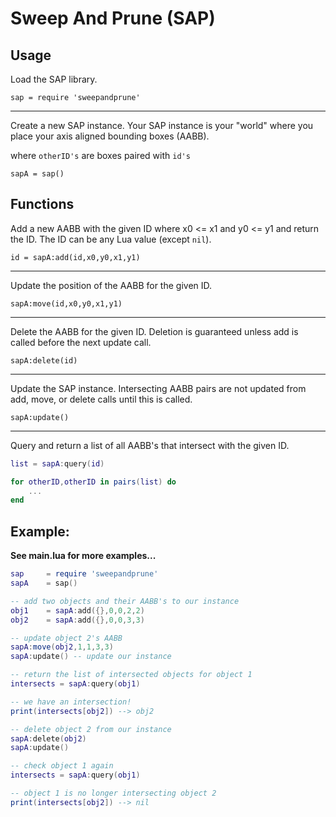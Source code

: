 # Sweep And Prune (SAP)

## Usage

Load the SAP library.

`sap = require 'sweepandprune'`

---
Create a new SAP instance. Your SAP instance is your "world" where you place your axis aligned bounding boxes (AABB).

where `otherID's` are boxes paired with `id's`

`sapA = sap()`

## Functions

Add a new AABB with the given ID where x0 <= x1 and y0 <= y1 and return the ID. The ID can be any Lua value (except `nil`).

`id = sapA:add(id,x0,y0,x1,y1)`

---
Update the position of the AABB for the given ID.

`sapA:move(id,x0,y0,x1,y1)`

---
Delete the AABB for the given ID. Deletion is guaranteed unless add is called before the next update call.

`sapA:delete(id)`

---
Update the SAP instance. Intersecting AABB pairs are not updated from add, move, or delete calls until this is called.

`sapA:update()`

---
Query and return a list of all AABB's that intersect with the given ID.

````lua 
list = sapA:query(id)

for otherID,otherID in pairs(list) do
	...
end
````

## Example:

**See main.lua for more examples...**

````lua
sap 	= require 'sweepandprune'
sapA 	= sap()

-- add two objects and their AABB's to our instance
obj1	= sapA:add({},0,0,2,2)
obj2	= sapA:add({},0,0,3,3)

-- update object 2's AABB
sapA:move(obj2,1,1,3,3)
sapA:update() -- update our instance

-- return the list of intersected objects for object 1
intersects = sapA:query(obj1)

-- we have an intersection!
print(intersects[obj2]) --> obj2

-- delete object 2 from our instance
sapA:delete(obj2)
sapA:update()

-- check object 1 again
intersects = sapA:query(obj1)

-- object 1 is no longer intersecting object 2
print(intersects[obj2]) --> nil
````
